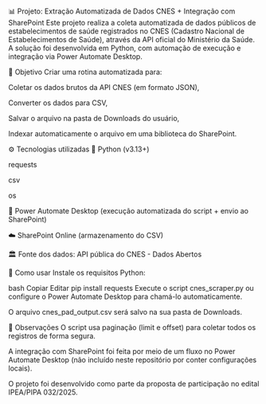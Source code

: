 📊 Projeto: Extração Automatizada de Dados CNES + Integração com SharePoint
Este projeto realiza a coleta automatizada de dados públicos de estabelecimentos de saúde registrados no CNES (Cadastro Nacional de Estabelecimentos de Saúde), através da API oficial do Ministério da Saúde. A solução foi desenvolvida em Python, com automação de execução e integração via Power Automate Desktop.

🧪 Objetivo
Criar uma rotina automatizada para:

Coletar os dados brutos da API CNES (em formato JSON),

Converter os dados para CSV,

Salvar o arquivo na pasta de Downloads do usuário,

Indexar automaticamente o arquivo em uma biblioteca do SharePoint.

⚙️ Tecnologias utilizadas
🐍 Python (v3.13+)

requests

csv

os

💼 Power Automate Desktop (execução automatizada do script + envio ao SharePoint)

☁️ SharePoint Online (armazenamento do CSV)

🏛️ Fonte dos dados: API pública do CNES - Dados Abertos

📝 Como usar
Instale os requisitos Python:

bash
Copiar
Editar
pip install requests
Execute o script cnes_scraper.py ou configure o Power Automate Desktop para chamá-lo automaticamente.

O arquivo cnes_pad_output.csv será salvo na sua pasta de Downloads.

📌 Observações
O script usa paginação (limit e offset) para coletar todos os registros de forma segura.

A integração com SharePoint foi feita por meio de um fluxo no Power Automate Desktop (não incluído neste repositório por conter configurações locais).

O projeto foi desenvolvido como parte da proposta de participação no edital IPEA/PIPA 032/2025.

